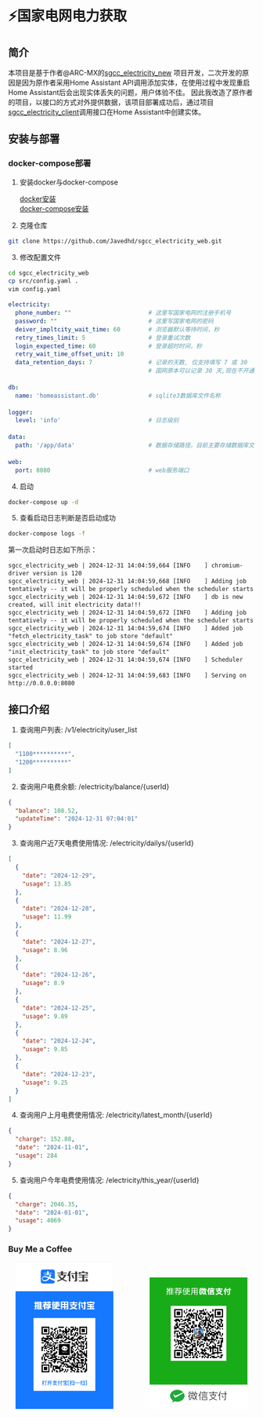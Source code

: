 # ⚡️国家电网电力获取

## 简介
本项目是基于作者@ARC-MX的[sgcc_electricity_new](https://github.com/ARC-MX/sgcc_electricity_new)
项目开发，二次开发的原因是因为原作者采用Home Assistant API调用添加实体，在使用过程中发现重启Home Assistant后会出现实体丢失的问题，用户体验不佳。
因此我改造了原作者的项目，以接口的方式对外提供数据，该项目部署成功后，通过项目[sgcc_electricity_client](https://github.com/Javedhd/sgcc_electricity_client)调用接口在Home Assistant中创建实体。

## 安装与部署

### docker-compose部署
1. 安装docker与docker-compose

    [docker安装](https://docs.docker.com/engine/install/centos/)  
    [docker-compose安装](https://docs.docker.com/compose/install/linux/)

2. 克隆仓库
``` sh
git clone https://github.com/Javedhd/sgcc_electricity_web.git
```
3. 修改配置文件
``` sh
cd sgcc_electricity_web
cp src/config.yaml .
vim config.yaml
```

``` yaml
electricity:
  phone_number: ""                      # 这里写国家电网的注册手机号
  password: ""                          # 这里写国家电网的密码
  deiver_impltcity_wait_time: 60        # 浏览器默认等待时间，秒
  retry_times_limit: 5                  # 登录重试次数
  login_expected_time: 60               # 登录超时时间，秒
  retry_wait_time_offset_unit: 10
  data_retention_days: 7                # 记录的天数, 仅支持填写 7 或 30
                                        # 国网原本可以记录 30 天,现在不开通智能缴费只能查询 7 天造成错误

db:
  name: 'homeassistant.db'              # sqlite3数据库文件名称

logger:
  level: 'info'                         # 日志级别

data:
  path: '/app/data'                     # 数据存储路径，目前主要存储数据库文件

web:
  port: 8080                            # web服务端口
```

4. 启动
``` sh
docker-compose up -d
```

5. 查看启动日志判断是否启动成功
``` sh
docker-compose logs -f
```

第一次启动时日志如下所示：
``` log
sgcc_electricity_web | 2024-12-31 14:04:59,664 [INFO    ] chromium-driver version is 120
sgcc_electricity_web | 2024-12-31 14:04:59,668 [INFO    ] Adding job tentatively -- it will be properly scheduled when the scheduler starts
sgcc_electricity_web | 2024-12-31 14:04:59,672 [INFO    ] db is new created, will init electricity data!!!
sgcc_electricity_web | 2024-12-31 14:04:59,672 [INFO    ] Adding job tentatively -- it will be properly scheduled when the scheduler starts
sgcc_electricity_web | 2024-12-31 14:04:59,674 [INFO    ] Added job "fetch_electricity_task" to job store "default"
sgcc_electricity_web | 2024-12-31 14:04:59,674 [INFO    ] Added job "init_electricity_task" to job store "default"
sgcc_electricity_web | 2024-12-31 14:04:59,674 [INFO    ] Scheduler started
sgcc_electricity_web | 2024-12-31 14:04:59,683 [INFO    ] Serving on http://0.0.0.0:8080
```

## 接口介绍
1. 查询用户列表: /v1/electricity/user_list
``` json
[
  "1100**********",
  "1200**********"
]
```
2. 查询用户电费余额: /electricity/balance/{userId}
``` json
{
  "balance": 108.52,
  "updateTime": "2024-12-31 07:04:01"
}
```
3. 查询用户近7天电费使用情况: /electricity/dailys/{userId}
``` json
[
  {
    "date": "2024-12-29",
    "usage": 13.85
  },
  {
    "date": "2024-12-28",
    "usage": 11.99
  },
  {
    "date": "2024-12-27",
    "usage": 8.96
  },
  {
    "date": "2024-12-26",
    "usage": 8.9
  },
  {
    "date": "2024-12-25",
    "usage": 9.89
  },
  {
    "date": "2024-12-24",
    "usage": 9.85
  },
  {
    "date": "2024-12-23",
    "usage": 9.25
  }
]
```
4. 查询用户上月电费使用情况: /electricity/latest_month/{userId}
``` json
{
  "charge": 152.88,
  "date": "2024-11-01",
  "usage": 284
}
```
5. 查询用户今年电费使用情况: /electricity/this_year/{userId}
``` json
{
  "charge": 2046.35,
  "date": "2024-01-01",
  "usage": 4069
}
```

### Buy Me a Coffee

<p align="center">
    <img src="assets/Alipay.png"  width=200 style="margin-right: 70px";/>
    <img src="assets/WeiChat.jpg"  width=200/>
</p>